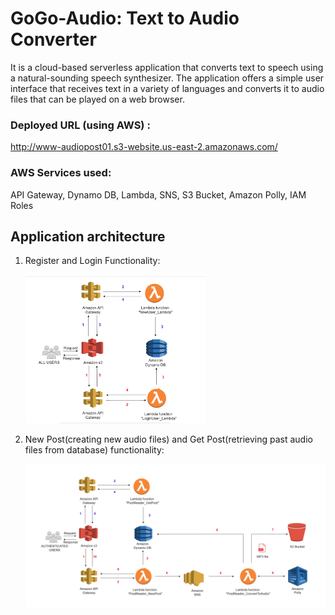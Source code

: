 # GoGo-Audio: Text to Audio Converter
It is a cloud-based serverless application that converts text to speech using a natural-sounding speech synthesizer. 
The application offers a simple user interface that receives text in a variety of languages and converts it to audio files that can be played on a web browser.

### Deployed URL (using AWS) :
http://www-audiopost01.s3-website.us-east-2.amazonaws.com/

### AWS Services used: 
API Gateway, Dynamo DB, Lambda, SNS, S3 Bucket, Amazon Polly, IAM Roles

## Application architecture

1. Register and Login Functionality: <br/> <br/>
   <img src="https://github.com/JANVI062/GoGo-Audio/blob/master/images/Register-login.png" width="60%" height="70%">


2. New Post(creating new audio files) and Get Post(retrieving past audio files from database) functionality:

   ![alt text](https://github.com/JANVI062/GoGo-Audio/blob/master/images/Posts.png)
